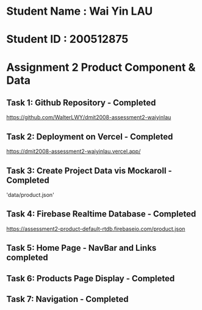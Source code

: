 # Student Name : Wai Yin LAU

# Student ID : 200512875

# Assignment 2 Product Component & Data

## Task 1: Github Repository - Completed

https://github.com/WalterLWY/dmit2008-assessment2-waiyinlau

## Task 2: Deployment on Vercel - Completed

https://dmit2008-assessment2-waiyinlau.vercel.app/

## Task 3: Create Project Data vis Mockaroll - Completed

'data/product.json'

## Task 4: Firebase Realtime Database - Completed

https://assessment2-product-default-rtdb.firebaseio.com/product.json

## Task 5: Home Page - NavBar and Links completed

## Task 6: Products Page Display - Completed

## Task 7: Navigation - Completed
